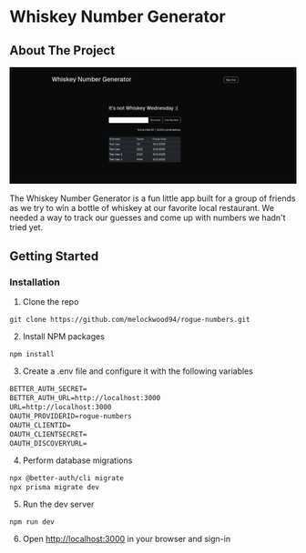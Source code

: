 # Whiskey Number Generator

## About The Project

![Homepage Screenshot](./documentation/screenshot_homepage.png)

The Whiskey Number Generator is a fun little app built for a group of friends as we try to win a bottle of whiskey at our favorite local restaurant. We needed a way to track our guesses and come up with numbers we hadn't tried yet.

## Getting Started

### Installation

1. Clone the repo
```
git clone https://github.com/melockwood94/rogue-numbers.git
```
2. Install NPM packages
```
npm install
```
3. Create a .env file and configure it with the following variables
```
BETTER_AUTH_SECRET=
BETTER_AUTH_URL=http://localhost:3000
URL=http://localhost:3000
OAUTH_PROVIDERID=rogue-numbers
OAUTH_CLIENTID=
OAUTH_CLIENTSECRET=
OAUTH_DISCOVERYURL=
```
4. Perform database migrations
```
npx @better-auth/cli migrate
npx prisma migrate dev

```
5. Run the dev server
```
npm run dev
```
6. Open [http://localhost:3000](http://localhost:3000) in your browser and sign-in
